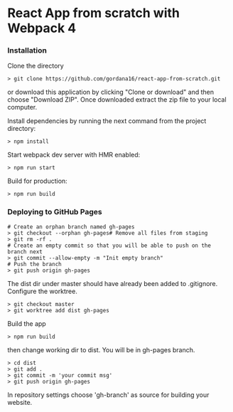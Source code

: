 # React App from scratch with Webpack 4

### Installation

Clone the directory

```
> git clone https://github.com/gordana16/react-app-from-scratch.git
```

or download this application by clicking "Clone or download" and then choose "Download ZIP". Once downloaded extract the zip file to your local computer.

Install dependencies by running the next command from the project directory:

```
> npm install
```

Start webpack dev server with HMR enabled:

```
> npm run start
```

Build for production:

```
> npm run build
```

### Deploying to GitHub Pages

```
# Create an orphan branch named gh-pages
> git checkout --orphan gh-pages# Remove all files from staging
> git rm -rf .
# Create an empty commit so that you will be able to push on the branch next
> git commit --allow-empty -m "Init empty branch"
# Push the branch
> git push origin gh-pages
```

The dist dir under master should have already been added to .gitignore. Configure the worktree.

```
> git checkout master
> git worktree add dist gh-pages
```

Build the app

```
> npm run build
```

then change working dir to dist. You will be in gh-pages branch.

```
> cd dist
> git add .
> git commit -m 'your commit msg'
> git push origin gh-pages
```

In repository settings choose 'gh-branch' as source for building your website.
